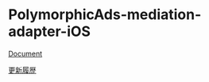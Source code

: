 # PolymorphicAds-mediation-adapter-iOS

[Document](https://github.com/FullSpeedInc-SmartPhoneDepartment/PolymorphicAds-mediation-adapter-iOS/wiki)

[更新履歴](https://github.com/FullSpeedInc-SmartPhoneDepartment/PolymorphicAds-mediation-adapter-iOS/wiki/%E6%9B%B4%E6%96%B0%E5%B1%A5%E6%AD%B4)

